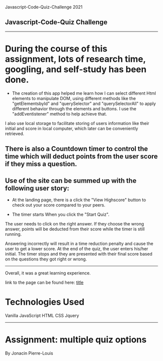 Javascript-Code-Quiz-Challenge 2021

## Javascript-Code-Quiz Challenge
---
# During the course of this assignment, lots of research time, googling, and self-study has been done.

* The creation of this app helped me learn how I can select different Html elements to manipulate DOM, using different methods like the "getElementsbyId" and "querySelector" and "querySelectorAll" to apply different behavior through the elements and buttons. I use the "addEventistener"  method to help achieve that.

 I also use local storage to facilitate storing of users information like their initial and score in local computer, which later can be conveniently retrieved.
 
  There is also a Countdown timer to control the time which will deduct points from the user score if they miss a question.
---

## Use of the site can be summed up with the following user story:


* At the landing page, there is a click the "View Highscore" button to check out your score compared to your peers.

* The timer starts When you click the "Start Quiz". 

The user needs to click on the right answer. If they choose the wrong answer, points will be deducted from their score while the timer is still running.

 Answering incorrectly will result in a time reduction penalty and  cause the user to get a lower score. At the end of the quiz,  the user enters his/her initial. The timer stops and they are presented with their final score based on the questions they got right or wrong.

---
 Overall, it was a great learning experience.

link to the page can be found here: 
[title](https://cloozo.github.io/quiz-challenge-javascript-page/)

# Technologies Used

Vanilla JavaScript
HTML
CSS
Jquery

---

# Assignment: multiple quiz options

By Jonacin Pierre-Louis
